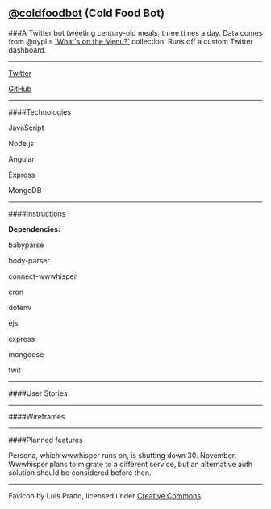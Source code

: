 ## [@coldfoodbot](twitter.com/coldfoodbot) (Cold Food Bot)

###A Twitter bot tweeting century-old meals, three times a day. Data comes from @nypl's ['What's on the Menu?'](http://menus.nypl.org/) collection. Runs off a custom Twitter dashboard.

---

[Twitter](twitter.com/coldfoodbot)

[GitHub](https://github.com/mbd-s/cold-food)


---

####Technologies
<!--TODO A list of the technologies used. -->
JavaScript

Node.js

Angular

Express

MongoDB

---

####Instructions
<!--TODO A list of installation steps for the app itself and any dependencies - how would another developer run your site locally? -->
**Dependencies:**

babyparse

body-parser

connect-wwwhisper

cron

dotenv

ejs

express

mongoose

twit

---

####User Stories
<!--TODO Link to your user stories - who are your users, what do they want, and why?-->

---

####Wireframes
<!--TODO Link to your wireframes – sketches of major views / interfaces in your application.-->

---


####Planned features
<!--Descriptions of any unsolved problems or future features. -->
Persona, which wwwhisper runs on, is shutting down 30. November.  Wwwhisper plans to migrate to a different service, but an alternative auth solution should be considered before then.

---

Favicon by Luis Prado, licensed under [Creative Commons](http://creativecommons.org/licenses/by/3.0/us/).
